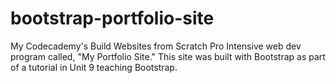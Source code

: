 # bootstrap-portfolio-site
My Codecademy's Build Websites from Scratch Pro Intensive web dev program called, "My Portfolio Site." This site was built with Bootstrap as part of a tutorial in Unit 9 teaching Bootstrap.
